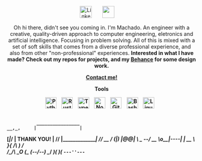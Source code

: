 <!-- Social icons section -->
<p align="center">
  <a href="https://www.linkedin.com/in/gabriellmachado/"><img width="32px" alt="LinkedIn" title="LinkedIn" src="https://i.imgur.com/yRpa1dQ.png"/></a>
  &#8287;&#8287;&#8287;&#8287;&#8287;
  <a href="https://discord.gg/" alt="Discord" title="Discord Server"><img width="32px" src="https://i.imgur.com/OViZO8J.png"/></a>
  &#8287;&#8287;&#8287;&#8287;&#8287;
</p>

<!-- Bio section -->
<p align="center">
Oh hi there, didn't see you coming in. I'm Machado. An engineer with a creative, quality-driven approach to computer engineering, eletronics and artificial intelligence. Focusing in problem solving. All of this is mixed with a set of soft skills that comes from a diverse professional experience, and also from other "non-professional" experiences. <b>Interested in what I have made? Check out my repos for projects, and my <a href="https://www.behance.net/machadogabriel"><b>Behance</b></a> for some design work.
</p>

<p align="center">
  <a href="https://api.whatsapp.com/send?phone=5561998288252&text=Hi!%20Came%20here%20from%20Github."><b>Contact me!</b></a>
</p>

<!-- Tools section -->
<p align="center">
  <b>Tools<b>
</p>

<div align="center">
    <img align="center" alt="Python" width="30px" style="padding-right:10px;" src="https://cdn.jsdelivr.net/gh/devicons/devicon/icons/python/python-plain.svg" />
    <img align="center" alt="Rust" width="30px" style="padding-right:10px;" src="https://cdn.jsdelivr.net/gh/devicons/devicon/icons/rust/rust-original.svg" />
    <img align="center" alt="TypeScript" width="30px" style="padding-right:10px;" src="https://cdn.jsdelivr.net/gh/devicons/devicon/icons/typescript/typescript-plain.svg" />
    <img align="center" alt="NodeJS" width="30px" style="padding-right:10px;" src="https://cdn.jsdelivr.net/gh/devicons/devicon/icons/nodejs/nodejs-original.svg" />
    <img align="center" alt="Git" width="30px" style="padding-right:10px;" src="https://cdn.jsdelivr.net/gh/devicons/devicon/icons/git/git-original.svg" />
    <img align="center" alt="Bash" width="30px" style="padding-right:10px;" src="https://cdn.jsdelivr.net/gh/devicons/devicon/icons/bash/bash-original.svg" />
    <img align="center" alt="Linux" width="30px" style="padding-right:10px;" src="https://cdn.jsdelivr.net/gh/devicons/devicon/icons/linux/linux-original.svg" />
</div>
</br>


               ________________
    __,_,     |                |
   [_|_/      |   THANK YOU!   |
    //        |________________|
  _//    __  /
 (_|)   |@@|
  \ \__ \--/ __
   \o__|----|  |   __
       \ }{ /\ )_ / _\
       /\__/\ \__O (__
      (--/\--)    \__/
      _)(  )(_
     `---''---`
